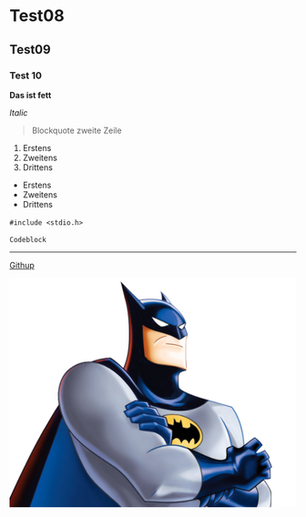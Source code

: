# Test08
## Test09
### Test 10

**Das ist fett**

*Italic*

>Blockquote
zweite Zeile


1. Erstens
2. Zweitens
3. Drittens

- Erstens
- Zweitens
- Drittens

`#include <stdio.h>`
```
Codeblock
```

---
[Githup](https://github.com/)

![Batman](Batman.png)